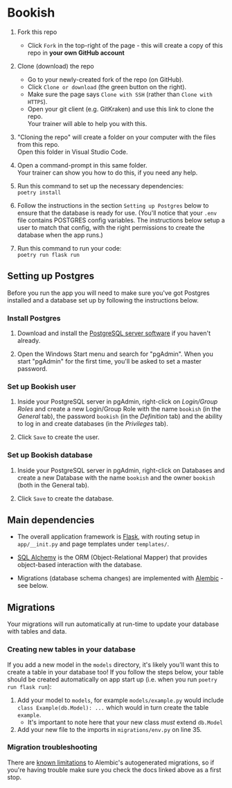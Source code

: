 # Bookish

1. Fork this repo
    * Click `Fork` in the top-right of the page - this will create a copy of this repo in **your own GitHub account**

2. Clone (download) the repo
    * Go to your newly-created fork of the repo (on GitHub).
    * Click `Clone or download` (the green button on the right).
    * Make sure the page says `Clone with SSH` (rather than `Clone with HTTPS`).
    * Open your git client (e.g. GitKraken) and use this link to clone the repo.  
    Your trainer will able to help you with this.

3. "Cloning the repo" will create a folder on your computer with the files from this repo.  
Open this folder in Visual Studio Code.

4. Open a command-prompt in this same folder.  
Your trainer can show you how to do this, if you need any help.

5. Run this command to set up the necessary dependencies:  
`poetry install`

6. Follow the instructions in the section `Setting up Postgres` below to ensure that the database is ready for use. (You'll notice that your `.env` file contains POSTGRES config variables. The instructions below setup a user to match that config, with the right permissions to create the database when the app runs.)

7. Run this command to run your code:  
`poetry run flask run`

## Setting up Postgres

Before you run the app you will need to make sure you've got Postgres installed and a database set up by following the instructions below.

### Install Postgres

1. Download and install the [PostgreSQL server software](https://www.enterprisedb.com/downloads/postgres-postgresql-downloads) if you haven't already.

2. Open the Windows Start menu and search for "pgAdmin". When you start "pgAdmin" for the first time, you'll be asked to set a master password.

### Set up Bookish user

1. Inside your PostgreSQL server in pgAdmin, right-click on *Login/Group Roles* and create a new Login/Group Role with the name `bookish` (in the *General* tab), the password `bookish` (in the *Definition* tab) and the ability to log in and create databases (in the *Privileges* tab).

2. Click `Save` to create the user.

### Set up Bookish database

1. Inside your PostgreSQL server in pgAdmin, right-click on Databases and create a new Database with the name `bookish` and the owner `bookish` (both in the General tab).

2. Click `Save` to create the database.

## Main dependencies

*   The overall application framework is [Flask](https://flask.palletsprojects.com/), with routing setup in `app/__init.py` and page templates under `templates/`.

*   [SQL Alchemy](https://www.sqlalchemy.org/) is the ORM (Object-Relational Mapper) that provides object-based interaction with the database.

*   Migrations (database schema changes) are implemented with [Alembic](https://alembic.sqlalchemy.org/) - see below.

## Migrations

Your migrations will run automatically at run-time to update your database with tables and data.

### Creating new tables in your database

If you add a new model in the `models` directory, it's likely you'll want this to create a table in your database too! If you follow the steps below, your table should be created automatically on app start up (i.e. when you run `poetry run flask run`):

1. Add your model to `models`, for example `models/example.py` would include `class Example(db.Model): ...` which would in turn create the table `example`.
    - It's important to note here that your new class _must_ extend `db.Model`
2. Add your new file to the imports in `migrations/env.py` on line 35.

### Migration troubleshooting

There are [known limitations](https://alembic.sqlalchemy.org/en/latest/autogenerate.html#what-does-autogenerate-detect-and-what-does-it-not-detect) to Alembic's autogenerated migrations, so if you're having trouble make sure you check the docs linked above as a first stop.

